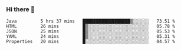 ### Hi there 👋


<!--START_SECTION:waka-->
```text
Java         5 hrs 37 mins   ██████████████████▒░░░░░░   73.51 % 
HTML         26 mins         █▒░░░░░░░░░░░░░░░░░░░░░░░   05.78 % 
JSON         25 mins         █▒░░░░░░░░░░░░░░░░░░░░░░░   05.53 % 
YAML         24 mins         █▒░░░░░░░░░░░░░░░░░░░░░░░   05.31 % 
Properties   20 mins         █░░░░░░░░░░░░░░░░░░░░░░░░   04.57 % 
```
<!--END_SECTION:waka-->

<!--
**ssrahul96/ssrahul96** is a ✨ _special_ ✨ repository because its `README.md` (this file) appears on your GitHub profile.

Here are some ideas to get you started:

- 🔭 I’m currently working on ...
- 🌱 I’m currently learning ...
- 👯 I’m looking to collaborate on ...
- 🤔 I’m looking for help with ...
- 💬 Ask me about ...
- 📫 How to reach me: ...
- 😄 Pronouns: ...
- ⚡ Fun fact: ...
-->
